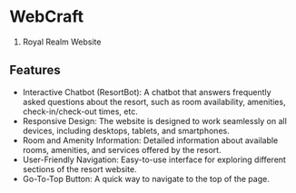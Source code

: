 # WebCraft

1) Royal Realm Website

  ## Features
- Interactive Chatbot (ResortBot): A chatbot that answers frequently asked questions about the resort, such as room availability, amenities, check-in/check-out times, etc.
- Responsive Design: The website is designed to work seamlessly on all devices, including desktops, tablets, and smartphones.
- Room and Amenity Information: Detailed information about available rooms, amenities, and services offered by the resort.
- User-Friendly Navigation: Easy-to-use interface for exploring different sections of the resort website.
- Go-To-Top Button: A quick way to navigate to the top of the page.
